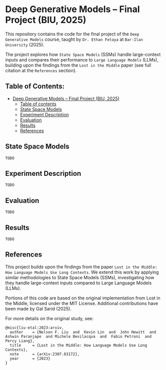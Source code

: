 # Deep Generative Models – Final Project (BIU, 2025)
This repository contains the code for the final project of the `Deep Generative Models` course, taught by `Dr. Ethan Fetaya` at `Bar-Ilan University` (2025).

The project explores how `State Space Models` (SSMs) handle large-context inputs and compares their performance to `Large Language Models` (LLMs), building upon the findings from the `Lost in the Middle` paper (see full citation at the `References` section).

## Table of Contents:

- [Deep Generative Models – Final Project (BIU, 2025)](#deep-generative-models--final-project-biu-2025)
  - [Table of contents](#table-of-contents)
  - [State Space Models](#state-space-models)
  - [Experiment Description](#experiment-description)
  - [Evaluation](#evaluation)
  - [Results](#results)
  - [References](#references)

## State Space Models
```
TODO
```

## Experiment Description
```
TODO
```

## Evaluation
```
TODO
```

## Results
```
TODO
```

## References

This project builds upon the findings from the paper `Lost in the Middle: How Language Models Use Long Contexts`. We extend this work by applying similar methodologies to State Space Models (SSMs), investigating how they handle large-context inputs compared to Large Language Models (LLMs).

Portions of this code are based on the original implementation from Lost in the Middle, licensed under the MIT License. Additional contributions have been made by Gal Sarid (2025).

For more details on the original study, see:

```
@misc{liu-etal:2023:arxiv,
  author    = {Nelson F. Liu  and  Kevin Lin  and  John Hewitt  and Ashwin Paranjape  and Michele Bevilacqua  and  Fabio Petroni  and  Percy Liang},
  title     = {Lost in the Middle: How Language Models Use Long Contexts},
  note      = {arXiv:2307.03172},
  year      = {2023}
}
```